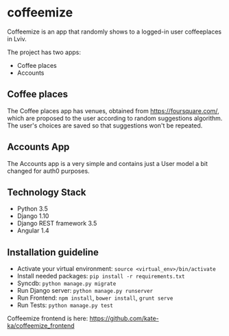 # coffeemize
Coffeemize is an app that randomly shows to a logged-in user coffeeplaces  in Lviv. 

The project has two apps:

* Coffee places
* Accounts

## Coffee places
The Coffee places app has venues, obtained from https://foursquare.com/, which are proposed to the user according to random suggestions algorithm. The user's choices are saved so that suggestions won't be repeated.


## Accounts App

The Accounts app is a very simple and contains just a User model a bit changed for auth0 purposes.


## Technology Stack

- Python 3.5
- Django 1.10
- Django REST framework 3.5
- Angular 1.4

## Installation guideline

 - Activate your virtual environment: `source <virtual_env>/bin/activate`
 - Install needed packages: `pip install -r requirements.txt`
 - Syncdb: `python manage.py migrate`
 - Run Django server: `python manage.py runserver`
 - Run Frontend: `npm install`, `bower install`, `grunt serve`
 - Run Tests: `python manage.py test`

Coffeemize frontend is here: https://github.com/kate-ka/coffeemize_frontend
